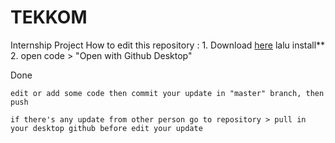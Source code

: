 # TEKKOM

   Internship Project
    How to edit this repository :
        1. Download [here](https://github.com/facebook/create-react-app) lalu install** 
        2. open code > "Open with Github Desktop"

 Done
    
    edit or add some code then commit your update in "master" branch, then push

    if there's any update from other person go to repository > pull in your desktop github before edit your update
